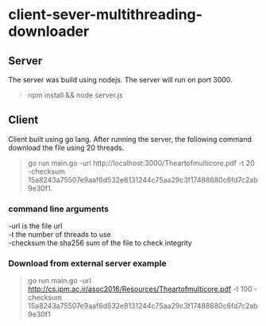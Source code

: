 # client-sever-multithreading-downloader
## Server
The server was build using nodejs.
The server will run on port 3000.
> npm install && node server.js

## Client
Client built using go lang.
After running the server, the following command download the file using 20 threads.
> go run main.go -url http://localhost:3000/Theartofmulticore.pdf -t 20 -checksum 15a8243a75507e9aaf6d532e8131244c75aa29c3f17488680c6fd7c2ab9e30f1.
### command line arguments
-url is the file url<br/>
-t the number of threads to use<br/>
-checksum the sha256 sum of the file to check integrity
### Download from external server example
> go run main.go -url http://cs.ipm.ac.ir/asoc2016/Resources/Theartofmulticore.pdf -t 100 -checksum 15a8243a75507e9aaf6d532e8131244c75aa29c3f17488680c6fd7c2ab9e30f1
